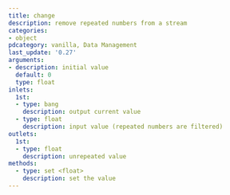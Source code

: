 ```yaml
---
title: change
description: remove repeated numbers from a stream
categories:
- object
pdcategory: vanilla, Data Management
last_update: '0.27'
arguments:
- description: initial value 
  default: 0
  type: float
inlets:
  1st:
  - type: bang
    description: output current value
  - type: float
    description: input value (repeated numbers are filtered)
outlets:
  1st:
  - type: float
    description: unrepeated value
methods:
  - type: set <float>
    description: set the value
---
```


